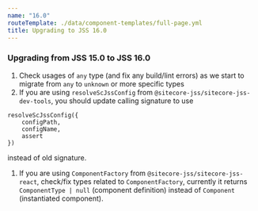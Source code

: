 ```yaml
---
name: "16.0"
routeTemplate: ./data/component-templates/full-page.yml
title: Upgrading to JSS 16.0
---
```


### Upgrading from JSS 15.0 to JSS 16.0

1. Check usages of `any` type (and fix any build/lint errors) as we start to migrate from `any` to `unknown` or more specific types
1. If you are using `resolveScJssConfig` from `@sitecore-jss/sitecore-jss-dev-tools`, you should update calling signature to use
```
resolveScJssConfig({
	configPath,
	configName,
	assert
})
```
instead of old signature.
1. If you are using `ComponentFactory` from `@sitecore-jss/sitecore-jss-react`, check/fix types related to `ComponentFactory`, currently it returns  `ComponentType | null` (component definition) instead of `Component` (instantiated component).
